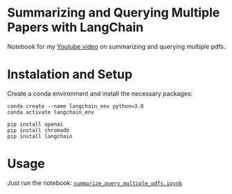 # Summarizing and Querying Multiple Papers with LangChain

Notebook for my [Youtube video](https://www.youtube.com/watch?v=p_MQRWH5Y6k) on summarizing and querying multiple pdfs.

# Instalation and Setup

Create a conda environment and install the necessary packages:

```
conda create --name langchain_env python=3.8
conda activate langchain_env
```


```
pip install openai
pip install chromadb
pip install langchain
```

# Usage

Just run the notebook: [`summarize_query_multiple_pdfs.ipynb`](https://github.com/EnkrateiaLucca/summarizing_and_querying_multiple_pdfs_with_langchain/blob/main/summarize_query_multiple_pdfs.ipynb)

